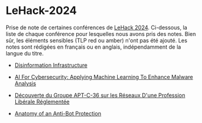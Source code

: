 # LeHack-2024

Prise de note de certaines conférences de [LeHack 2024](https://lehack.org/fr/). Ci-dessous, la liste de chaque conférence pour lesquelles nous avons pris des notes. Bien sûr, les éléments sensibles (TLP red ou amber) n'ont pas été ajouté. Les notes sont rédigées en français ou en anglais, indépendamment de la langue du titre.

- [Disinformation Infrastructure](disinformation-as-infrastructure/)

- [AI For Cybersecurity: Applying Machine Learning To Enhance Malware Analysis](malware-classification-with-ai/)

- [Découverte du Groupe APT-C-36 sur les Réseaux D'une Profession Libérale Réglementée](apt-c-36/)

- [Anatomy of an Anti-Bot Protection](anatomy-of-an-anti-bot-protection/)
